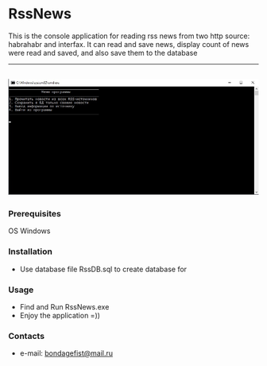 # RssNews
This is the console application for reading rss news from two http source: habrahabr and interfax. It can read and save news, display count of news were read and saved, and also save them to the database


---
<a href="https://github.com/dubovsky/RssNewsConsole/blob/master/rssconsole.jpg"><img src="https://github.com/dubovsky/RssNewsConsole/blob/master/rssconsole.jpg" /></a>
---

### Prerequisites
OS Windows

### Installation
- Use database file RssDB.sql to create database for <MS Sql server Express>

### Usage
- Find and Run RssNews.exe
- Enjoy the application =))


### Contacts 
- e-mail: bondagefist@mail.ru
